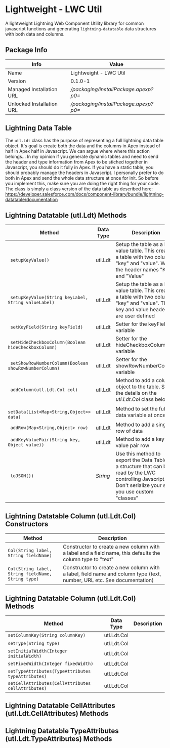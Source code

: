 # Lightweight - LWC Util
A lightweight Lightning Web Component Utility library for common javascript functions and generating ```lightning-datatable``` data structures with both data and columns.

## Package Info
| Info | Value |
|---|---|
|Name|Lightweight - LWC Util|
|Version|0.1.0-1|
|Managed Installation URL | */packaging/installPackage.apexp?p0=* |
|Unlocked Installation URL| */packaging/installPackage.apexp?p0=* |

## Lightning Data Table
The ```utl.Ldt``` class has the purpose of representing a full lightning data table object. It's goal is create both the data and the columns in Apex instead of half in Apex half in Javascript.
We can argue where where this action belongs... In my opinion if you generate dynamic tables and need to send the header and type information from Apex to be stiched together in Javascript, you should do it fully in Apex.
If you have a static table, you should probably manage the headers in Javascript. I personally prefer to do both in Apex and send the whole data structure at once for init. So before you implement this, make sure you are doing the right thing for your code.
The class is simply a class version of the data table as described here: https://developer.salesforce.com/docs/component-library/bundle/lightning-datatable/documentation

## Lightning Datatable (utl.Ldt) Methods
|Method|Data Type|Description|
|--------|-------------|---|
|``` setupKeyValue()```                                     | utl.Ldt  | Setup the table as a key value table. This creates a table with two columns: "key" and "value". With the header names "Key" and "Value"|
|``` setupKeyValue(String keyLabel, String valueLabel)```   | utl.Ldt  | Setup the table as a key value table. This creates a table with two columns: "key" and "value". The key and value headers are user defined|
|``` setKeyField(String keyField)```                        | utl.Ldt  | Setter for the keyField variable|
|``` setHideCheckboxColumn(Boolean hideCheckboxColumn)```   | utl.Ldt  | Setter for the hideCheckboxColumn variable|
|``` setShowRowNumberColumn(Boolean showRowNumberColumn)``` | utl.Ldt  | Setter for the showRowNumberColumn variable|
|``` addColumn(utl.Ldt.Col col)```                          | utl.Ldt  | Method to add a column object to the table. See the details on the *utl.Ldt.Col* class below |
|``` setData(List<Map<String,Object>> data)```              | utl.Ldt  | Method to set the full data variable at once|
|``` addRow(Map<String,Object> row)```                      | utl.Ldt  | Method to add a single row of data|
|``` addKeyValuePair(String key, Object value))```          | utl.Ldt  | Method to add a key / value pair row|
|``` toJSON())```                                           | *String* | Use this method to export the Data Table to a structure that can be read by the LWC controlling Javscript. Don't serialize your self if you use custom "classes"|

## Lightning Datatable Column (utl.Ldt.Col) Constructors
|Method|Description|
|--------|-------------|
|```Col(String label, String fieldName)```              | Constructor to create a new column with a label and a field name, this defaults the column type to "text" |
|```Col(String label, String fieldName, String type)``` | Constructor to create a new column with a label, field name and column type (text, number, URL etc. See documentation) |

## Lightning Datatable Column (utl.Ldt.Col) Methods
|Method|Data Type|Description|
|--------|-------------|---|
|```setColumnKey(String columnKey)```                     | utl.Ldt.Col | 
|```setType(String type)```                               | utl.Ldt.Col |             |
|```setInitialWidth(Integer initialWidth)```              | utl.Ldt.Col | 
|```setFixedWidth(Integer fixedWidth)```                  | utl.Ldt.Col | 
|```setTypeAttributes(TypeAttributes typeAttributes)```   | utl.Ldt.Col | 
|```setCellAttributes(CellAttributes cellAttributes)```   | utl.Ldt.Col | 


## Lightning Datatable CellAttributes (utl.Ldt.CellAttributes) Methods

## Lightning Datatable TypeAttributes (utl.Ldt.TypeAttributes) Methods